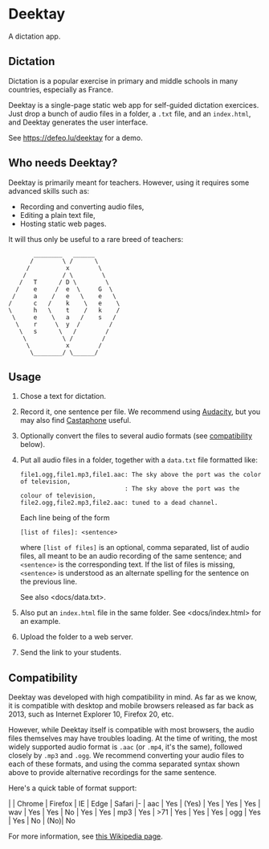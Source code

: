 # Deektay

A dictation app.

## Dictation

Dictation is a popular exercise in primary and middle schools in many
countries, especially as France.

Deektay is a single-page static web app for self-guided dictation
exercices.  Just drop a bunch of audio files in a folder, a `.txt`
file, and an `index.html`, and Deektay generates the user interface.

See <https://defeo.lu/deektay> for a demo.

## Who needs Deektay?

Deektay is primarily meant for teachers.  However, using it requires
some advanced skills such as:

- Recording and converting audio files,
- Editing a plain text file,
- Hosting static web pages.

It will thus only be useful to a rare breed of teachers:

```
       ________   ______
      /        \ /      \
     /          x        \
    /          / \        \
   /   T      / D \        \
  /    e     /  e  \     G  \
 /     a    /   e   \    e   \
/      c   /    k    \   e    \
\      h   \    t    /   k    /
 \     e    \   a   /    s   /
  \    r     \  y  /        /
   \   s      \   /        /
    \          \ /        /
     \          x        /
      \________/ \______/
```


## Usage

1. Chose a text for dictation.

2. Record it, one sentence per file. We recommend using
   [Audacity](https://www.audacityteam.org/), but you may also find
   [Castaphone](https://defeo.lu/castaphone) useful.
   
3. Optionally convert the files to several audio formats (see
   [compatibility](#Compatibility) below).
   
4. Put all audio files in a folder, together with a `data.txt` file 
   formatted like:
   
   ```
   file1.ogg,file1.mp3,file1.aac: The sky above the port was the color of television,
                                : The sky above the port was the colour of television,
   file2.ogg,file2.mp3,file2.aac: tuned to a dead channel.
   ```
   
   Each line being of the form
   
   ```
   [list of files]: <sentence>
   ```
   
   where `[list of files]` is an optional, comma separated, list of
   audio files, all meant to be an audio recording of the same
   sentence; and `<sentence>` is the corresponding text. If the list
   of files is missing, `<sentence>` is understood as an alternate
   spelling for the sentence on the previous line.
   
   See also <docs/data.txt>.
   
5. Also put an `index.html` file in the same folder. See
   <docs/index.html> for an example.
   
6. Upload the folder to a web server.

7. Send the link to your students.


## Compatibility
 
Deektay was developed with high compatibility in mind. As far as we
know, it is compatible with desktop and mobile browsers released as
far back as 2013, such as Internet Explorer 10, Firefox 20, etc.

However, while Deektay itself is compatible with most browsers, the
audio files themselves may have troubles loading. At the time of
writing, the most widely supported audio format is `.aac` (or `.mp4`,
it's the same), followed closely by `.mp3` and `.ogg`.  We recommend
converting your audio files to each of these formats, and using the
comma separated syntax shown above to provide alternative recordings
for the same sentence.

Here's a quick table of format support:

| | Chrome | Firefox | IE | Edge | Safari
|-
| aac | Yes | (Yes) | Yes | Yes | Yes
| wav | Yes | Yes | No  | Yes | Yes
| mp3 | Yes | >71 | Yes | Yes | Yes
| ogg | Yes | Yes | No  | (No)| No

For more information, see [this Wikipedia
page](https://en.wikipedia.org/wiki/HTML5_audio#Supported_audio_coding_formats).
